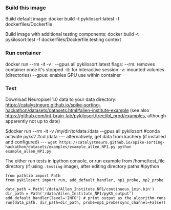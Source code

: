 ### Build this image
Build default image: 
docker build -t pykilosort:latest -f dockerfiles/Dockerfile .

Build image with additional testing components: 
docker build -t pykilosort:test -f dockerfiles/Dockerfile.testing context

### Run container
docker run --rm -it -v <host-data-folder>:<docker-data-folder> --gpus all pykilosort:latest
flags:
--rm: removes container once it's stopped
-it: for interactive session
-v: mounted volumes (directories)
--gpus: enables GPU use within container 

### Test
Download Neuropixel 1.0 data to your data directory: https://catalystneuro.github.io/spike-sorting-hackathon/datasets/datasets.html#allen-institute-example
(see also https://github.com/int-brain-lab/pykilosort/tree/ibl_prod/examples, although apparently not up to date)

$docker run --rm -it -v /my/dir/to/data:/data --gpus all pykilosort
#conda activate pyks2
#cd /data
    --- alternatively, get data from kachery (if installed and configured) ---
    ```
    wget https://catalystneuro.github.io/spike-sorting-hackathon/datasets/examples/example_allen_NP1.py
    python example_allen_NP1.py
    ```

The either run tests in ipython console, or run example from /home/test_file directory (if using `.testing` image), after editing directory paths
#ipython
```
from pathlib import Path
from pykilosort import run, add_default_handler, np1_probe, np2_probe

data_path = Path('/data/Allen_Institute_NP1/continuous_1min.bin')
dir_path = Path('/data/Allen_Institute_NP1/pyKS_output')
add_default_handler(level='INFO') # print output as the algorithm runs
run(data_path, dir_path=dir_path, probe=np1_probe(sync_channel=False))
```

